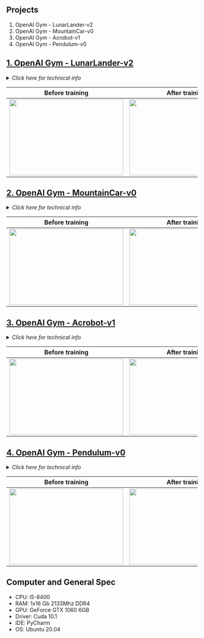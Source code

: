 ## Projects
1. OpenAI Gym - LunarLander-v2
2. OpenAI Gym - MountainCar-v0
3. OpenAI Gym - Acrobot-v1
4. OpenAI Gym - Pendulum-v0


## [1. OpenAI Gym - LunarLander-v2](https://gym.openai.com/envs/LunarLander-v2/)

<details>
<summary>
<i>Click here for technical info</i>
</summary>
    <table align="center">
        <thead>
            <tr>
                <th>Topic</th>
                <th>Note</th>
            </tr>
        </thead>
        <tbody>
            <tr>
                <td align="center">Goal</td>
                <td align="center">Landing the spaceship.</td>
            </tr>
            <tr>
                <td align="center">Definition of success</td>
                <td align="center">Average score of at least 200 points for the last 150 episodes.</td>
            </tr>
            <tr>
                <td align="center">Training duration</td>
                <td align="center">1h 51m 28s</td>
            </tr>
            <tr>
                <td align="center">Technique</td>
                <td align="center">Deep Q-Learning (experience replay and target network)</td>
            </tr>
            <tr>
                <td align="center">Action Space Type</td>
                <td align="center">Discrete</td>
            </tr>
            <tr>
                <td align="center">Action selector</td>
                <td align="center">Epsilon greedy</td>
            </tr>
        </tbody>
    </table>
</details>

<table align="center">
    <thead>
        <tr>
            <th>Before training</th>
            <th>After training</th>
        </tr>
    </thead>
    <tbody>
        <tr>
            <td align="center">
                <img src="https://github.com/TheVini/DeepReinforcement_OpenAI/blob/master/Others/lunarlanderbefore.gif" width="300" height="200">
            </td>
            <td align="center"> 
                <img src="https://github.com/TheVini/DeepReinforcement_OpenAI/blob/master/Others/lunarlanderafter.gif" width="300" height="200">
            </td>
        </tr>
    </tbody>
</table>

## [2. OpenAI Gym - MountainCar-v0](https://gym.openai.com/envs/MountainCar-v0/)

<details>
<summary>
<i>Click here for technical info</i>
</summary>
    <table align="center">
        <thead>
            <tr>
                <th>Topic</th>
                <th>Note</th>
            </tr>
        </thead>
        <tbody>
            <tr>
                <td align="center">Goal</td>
                <td align="center">Climbing the mountain.</td>
            </tr>
            <tr>
                <td align="center">Definition of success</td>
                <td align="center">Average score of at least -110 points for the last 100 episodes.</td>
            </tr>
            <tr>
                <td align="center">Training duration</td>
                <td align="center">17m 48s</td>
            </tr>
            <tr>
                <td align="center">Technique</td>
                <td align="center">Deep Q-Learning (experience replay and target network)</td>
            </tr>
            <tr>
                <td align="center">Action Space Type</td>
                <td align="center">Discrete</td>
            </tr>
            <tr>
                <td align="center">Action selector</td>
                <td align="center">Epsilon greedy and Softmax</td>
            </tr>
        </tbody>
    </table>
</details>

<table align="center">
    <thead>
        <tr>
            <th>Before training</th>
            <th>After training</th>
        </tr>
    </thead>
    <tbody>
        <tr>
            <td align="center">
                <img src="https://github.com/TheVini/DeepReinforcement_OpenAI/blob/master/Others/mountaincarbefore.gif" width="300" height="200">
            </td>
            <td align="center"> 
                <img src="https://github.com/TheVini/DeepReinforcement_OpenAI/blob/master/Others/mountaincarafter.gif" width="300" height="200">
            </td>
        </tr>
    </tbody>
</table>


## [3. OpenAI Gym - Acrobot-v1](https://gym.openai.com/envs/Acrobot-v1/)

<details>
<summary>
<i>Click here for technical info</i>
</summary>
    <table align="center">
        <thead>
            <tr>
                <th>Topic</th>
                <th>Note</th>
            </tr>
        </thead>
        <tbody>
            <tr>
                <td align="center">Goal</td>
                <td align="center">Swinging the end of the lower link up to a given height (top line).</td>
            </tr>
            <tr>
                <td align="center">Definition of success</td>
                <td align="center">Average score of at least -100 points for the last 150 episodes.</td>
            </tr>
            <tr>
                <td align="center">Training duration</td>
                <td align="center">23m 05s</td>
            </tr>
            <tr>
                <td align="center">Technique</td>
                <td align="center">Deep Q-Learning (experience replay and target network)</td>
            </tr>
            <tr>
                <td align="center">Action Space Type</td>
                <td align="center">Discrete</td>
            </tr>
            <tr>
                <td align="center">Action selector</td>
                <td align="center">Epsilon greedy and Softmax</td>
            </tr>
        </tbody>
    </table>
</details>

<table align="center">
    <thead>
        <tr>
            <th>Before training</th>
            <th>After training</th>
        </tr>
    </thead>
    <tbody>
        <tr>
            <td align="center">
                <img src="https://github.com/TheVini/DeepReinforcement_OpenAI/blob/master/Others/acrobotbefore.gif" width="300" height="200">
            </td>
            <td align="center">
                <img src="https://github.com/TheVini/DeepReinforcement_OpenAI/blob/master/Others/acrobotafter.gif" width="300" height="200">
            </td>
        </tr>
    </tbody>
</table>

## [4. OpenAI Gym - Pendulum-v0](https://gym.openai.com/envs/Pendulum-v0/)

<details>
<summary>
<i>Click here for technical info</i>
</summary>
    <table align="center">
        <thead>
            <tr>
                <th>Topic</th>
                <th>Note</th>
            </tr>
        </thead>
        <tbody>
            <tr>
                <td align="center">Goal</td>
                <td align="center">Swinging it up so it stays upright.</td>
            </tr>
            <tr>
                <td align="center">Definition of success</td>
                <td align="center">Average score of at least -200 points for the last 150 episodes.</td>
            </tr>
            <tr>
                <td align="center">Training duration</td>
                <td align="center">5m 49s</td>
            </tr>
            <tr>
                <td align="center">Technique</td>
                <td align="center">Deep Deterministic Policy Gradient (experience replay and target network)</td>
            </tr>
            <tr>
                <td align="center">Action Space Type</td>
                <td align="center">Continuous</td>
            </tr>
            <tr>
                <td align="center">Action selector</td>
                <td align="center">Predicted values with noisy perturbations (Ornstein-Uhlenbeck process)</td>
            </tr>
        </tbody>
    </table>
</details>

<table align="center">
    <thead>
        <tr>
            <th>Before training</th>
            <th>After training</th>
        </tr>
    </thead>
    <tbody>
        <tr>
            <td align="center">
                <img src="https://github.com/TheVini/DeepReinforcement_OpenAI/blob/master/Others/pendulum_before.gif" width="300" height="200">
            </td>
            <td align="center">
                <img src="https://github.com/TheVini/DeepReinforcement_OpenAI/blob/master/Others/pendulum_after.gif" width="300" height="200">
            </td>
        </tr>
    </tbody>
</table>

## Computer and General Spec
- CPU: i5-8400
- RAM: 1x16 Gb 2133Mhz DDR4 
- GPU: GeForce GTX 1060 6GB
- Driver: Cuda 10.1
- IDE: PyCharm 
- OS: Ubuntu 20.04